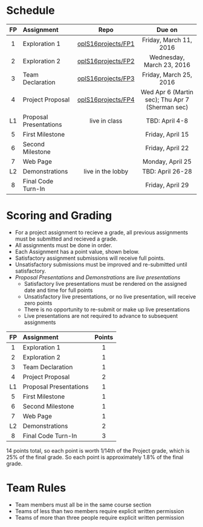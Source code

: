 # Schedule
| FP | Assignment | Repo | Due on |
|:---:|:---|:---:|:---:|
| 1 | Exploration 1     | [oplS16projects/FP1][FP1] | Friday, March 11, 2016 |
| 2 | Exploration 2     | [oplS16projects/FP2][FP2]| Wednesday, March 23, 2016 |
| 3 | Team Declaration  | [oplS16projects/FP3][FP3]| Friday, March 25, 2016 |
| 4 | Project Proposal  | [oplS16projects/FP4][FP4]| Wed Apr 6 (Martin sec); Thu Apr 7 (Sherman sec) |
| L1 | Proposal Presentations | live in class | TBD: April 4-8 |
| 5 | First Milestone   | | Friday, April 15 |
| 6 | Second Milestone  | | Friday, April 22 |
| 7 |	Web Page          | | Monday, April 25 |
| L2 | Demonstrations    | live in the lobby | TBD: April 26-28 |
| 8 | Final Code Turn-In | | Friday, April 29 |

# Scoring and Grading
* For a project assignment to recieve a grade, all previous assignments must be submitted and recieved a grade.
* All assignments must be done in order.
* Each Assignment has a point value, shown below. 
* Satisfactory assignment submissions will receive full points.
* Unsatisfactory submissions must be improved and re-submitted until satisfactory.
* _Proposal Presentations_ and _Demonstrations_ are _live presentations_
  * Satisfactory live presentations must be rendered on the assigned date and time for full points
  * Unsatisfactory live presentations, or no live presentation, will receive zero points
  * There is no opportunity to re-submit or make up live presentations
  * Live presentations are not required to advance to subsequent assignments

| FP | Assignment | Points |
|:---:|:---|:---:|
| 1 | Exploration 1   | 1 |
| 2 | Exploration 2   | 1 |
| 3 | Team Declaration | 1 |
| 4 | Project Proposal | 2 |
| L1 | Proposal Presentations | 1 |
| 5 | First Milestone | 1 |
| 6 | Second Milestone  | 1 |
| 7 | Web Page        | 1 |
| L2 | Demonstrations | 2 |
| 8 | Final Code Turn-In | 3 |

14 points total, so each point is worth 1/14th of the Project grade, which is 25% of the final grade. So each point is approximately 1.8% of the final grade.

# Team Rules
* Team members must all be in the same course section
* Teams of less than two members require explicit written permission
* Teams of more than three people require explicit written permission

<!-- Links -->
[FP1]: https://github.com/oplS16projects/FP1
[FP2]: https://github.com/oplS16projects/FP2
[FP3]: https://github.com/oplS16projects/FP3
[FP4]: https://github.com/oplS16projects/FP4-proposal
